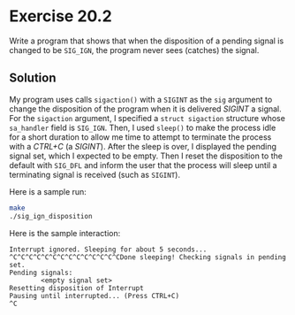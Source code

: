 # Exercise 20.2

Write a program that shows that when the disposition of a pending signal is changed to
be `SIG_IGN`, the program never sees (catches) the signal.

## Solution

My program uses calls `sigaction()` with a `SIGINT` as the `sig` argument to change the
disposition of the program when it is delivered *SIGINT* a signal. For the `sigaction` argument,
I specified a `struct sigaction` structure whose `sa_handler` field is `SIG_IGN`. Then,
I used `sleep()` to make the process idle for a short duration to allow me time to
attempt to terminate the process with a *CTRL+C* (a *SIGINT*). After the sleep
is over, I displayed the pending signal set, which I expected to be empty. Then
I reset the disposition to the default with `SIG_DFL` and inform the user
that the process will sleep until a terminating signal is received (such as `SIGINT`).

Here is a sample run:

```bash
make
./sig_ign_disposition
```

Here is the sample interaction:

```
Interrupt ignored. Sleeping for about 5 seconds...
^C^C^C^C^C^C^C^C^C^C^C^C^C^CDone sleeping! Checking signals in pending set.
Pending signals:
		<empty signal set>
Resetting disposition of Interrupt
Pausing until interrupted... (Press CTRL+C)
^C
```
